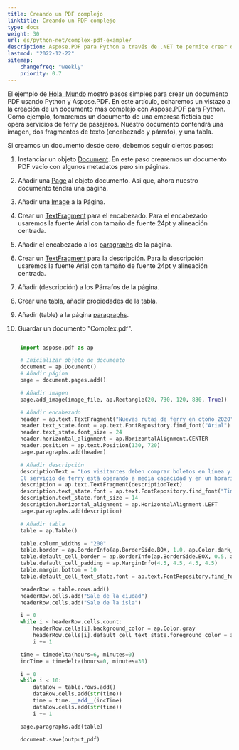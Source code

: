 ```yaml
---
title: Creando un PDF complejo
linktitle: Creando un PDF complejo
type: docs
weight: 30
url: es/python-net/complex-pdf-example/
description: Aspose.PDF para Python a través de .NET te permite crear documentos más complejos que contienen imágenes, fragmentos de texto y tablas en un solo documento.
lastmod: "2022-12-22"
sitemap:
    changefreq: "weekly"
    priority: 0.7
---
```


El ejemplo de [Hola, Mundo](/pdf/python-net/hello-world-example/) mostró pasos simples para crear un documento PDF usando Python y Aspose.PDF. En este artículo, echaremos un vistazo a la creación de un documento más complejo con Aspose.PDF para Python. Como ejemplo, tomaremos un documento de una empresa ficticia que opera servicios de ferry de pasajeros. Nuestro documento contendrá una imagen, dos fragmentos de texto (encabezado y párrafo), y una tabla.

Si creamos un documento desde cero, debemos seguir ciertos pasos:

1. Instanciar un objeto [Document](https://reference.aspose.com/pdf/python-net/aspose.pdf/document/). En este paso crearemos un documento PDF vacío con algunos metadatos pero sin páginas.
1. Añadir una [Page](https://reference.aspose.com/pdf/python-net/aspose.pdf/page/) al objeto documento. Así que, ahora nuestro documento tendrá una página.
1. Añadir una [Image](https://reference.aspose.com/pdf/python-net/aspose.pdf/image/) a la Página.
1. Crear un [TextFragment](https://reference.aspose.com/pdf/python-net/aspose.pdf/texfragment/) para el encabezado. Para el encabezado usaremos la fuente Arial con tamaño de fuente 24pt y alineación centrada.
1. Añadir el encabezado a los [paragraphs](https://reference.aspose.com/pdf/python-net/aspose.pdf/page/#properties) de la página.
1. Crear un [TextFragment](https://reference.aspose.com/pdf/python-net/aspose.pdf/texfragment/) para la descripción. Para la descripción usaremos la fuente Arial con tamaño de fuente 24pt y alineación centrada.
1. Añadir (descripción) a los Párrafos de la página.
1. Crear una tabla, añadir propiedades de la tabla.

1. Añadir (table) a la página [paragraphs](https://reference.aspose.com/pdf/python-net/aspose.pdf/page/#properties).
1. Guardar un documento "Complex.pdf".

```python

    import aspose.pdf as ap

    # Inicializar objeto de documento
    document = ap.Document()
    # Añadir página
    page = document.pages.add()

    # Añadir imagen
    page.add_image(image_file, ap.Rectangle(20, 730, 120, 830, True))

    # Añadir encabezado
    header = ap.text.TextFragment("Nuevas rutas de ferry en otoño 2020")
    header.text_state.font = ap.text.FontRepository.find_font("Arial")
    header.text_state.font_size = 24
    header.horizontal_alignment = ap.HorizontalAlignment.CENTER
    header.position = ap.text.Position(130, 720)
    page.paragraphs.add(header)

    # Añadir descripción
    descriptionText = "Los visitantes deben comprar boletos en línea y los boletos están limitados a 5,000 por día. \
    El servicio de ferry está operando a media capacidad y en un horario reducido. Espere filas."
    description = ap.text.TextFragment(descriptionText)
    description.text_state.font = ap.text.FontRepository.find_font("Times New Roman")
    description.text_state.font_size = 14
    description.horizontal_alignment = ap.HorizontalAlignment.LEFT
    page.paragraphs.add(description)

    # Añadir tabla
    table = ap.Table()

    table.column_widths = "200"
    table.border = ap.BorderInfo(ap.BorderSide.BOX, 1.0, ap.Color.dark_slate_gray)
    table.default_cell_border = ap.BorderInfo(ap.BorderSide.BOX, 0.5, ap.Color.black)
    table.default_cell_padding = ap.MarginInfo(4.5, 4.5, 4.5, 4.5)
    table.margin.bottom = 10
    table.default_cell_text_state.font = ap.text.FontRepository.find_font("Helvetica")

    headerRow = table.rows.add()
    headerRow.cells.add("Sale de la ciudad")
    headerRow.cells.add("Sale de la isla")

    i = 0
    while i < headerRow.cells.count:
        headerRow.cells[i].background_color = ap.Color.gray
        headerRow.cells[i].default_cell_text_state.foreground_color = ap.Color.white_smoke
        i += 1

    time = timedelta(hours=6, minutes=0)
    incTime = timedelta(hours=0, minutes=30)

    i = 0
    while i < 10:
        dataRow = table.rows.add()
        dataRow.cells.add(str(time))
        time = time.__add__(incTime)
        dataRow.cells.add(str(time))
        i += 1

    page.paragraphs.add(table)

    document.save(output_pdf)
```